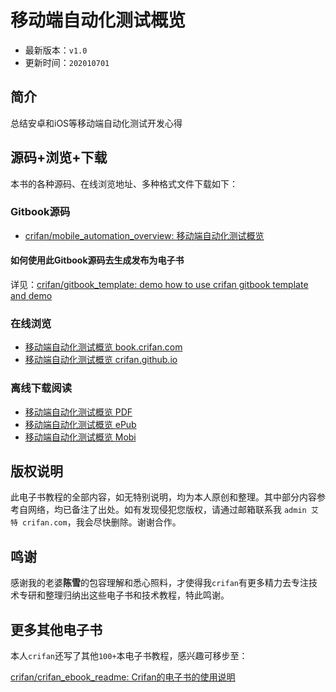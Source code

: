 # 移动端自动化测试概览

* 最新版本：`v1.0`
* 更新时间：`202010701`

## 简介

总结安卓和iOS等移动端自动化测试开发心得

## 源码+浏览+下载

本书的各种源码、在线浏览地址、多种格式文件下载如下：

### Gitbook源码

* [crifan/mobile_automation_overview: 移动端自动化测试概览](https://github.com/crifan/mobile_automation_overview)

#### 如何使用此Gitbook源码去生成发布为电子书

详见：[crifan/gitbook_template: demo how to use crifan gitbook template and demo](https://github.com/crifan/gitbook_template)

### 在线浏览

* [移动端自动化测试概览 book.crifan.com](http://book.crifan.com/books/mobile_automation_overview/website)
* [移动端自动化测试概览 crifan.github.io](https://crifan.github.io/mobile_automation_overview/website)

### 离线下载阅读

* [移动端自动化测试概览 PDF](http://book.crifan.com/books/mobile_automation_overview/pdf/mobile_automation_overview.pdf)
* [移动端自动化测试概览 ePub](http://book.crifan.com/books/mobile_automation_overview/epub/mobile_automation_overview.epub)
* [移动端自动化测试概览 Mobi](http://book.crifan.com/books/mobile_automation_overview/mobi/mobile_automation_overview.mobi)

## 版权说明

此电子书教程的全部内容，如无特别说明，均为本人原创和整理。其中部分内容参考自网络，均已备注了出处。如有发现侵犯您版权，请通过邮箱联系我 `admin 艾特 crifan.com`，我会尽快删除。谢谢合作。

## 鸣谢

感谢我的老婆**陈雪**的包容理解和悉心照料，才使得我`crifan`有更多精力去专注技术专研和整理归纳出这些电子书和技术教程，特此鸣谢。

## 更多其他电子书

本人`crifan`还写了其他`100+`本电子书教程，感兴趣可移步至：

[crifan/crifan_ebook_readme: Crifan的电子书的使用说明](https://github.com/crifan/crifan_ebook_readme)
